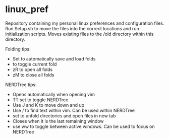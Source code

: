 # linux_pref

Repository containing my personal linux preferences and configuration files. Run Setup.sh to move the files into the correct locations and run initialization scripts. Moves existing files to the /old directory within this directory.

Folding tips:
- Set to automatically save and load folds
- <space> to toggle current fold
- zR to open all folds
- zM to close all folds

NERDTree tips:
- Opens automatically when opening vim
- TT set to toggle NERDTree
- Use J and K to move down and up
- Use / to find text within vim. Can be used within NERDTree
- <space> set to unfold directories and open files in new tab
- Closes when it is the last remaining window
- use <Ctrl> ww to toggle between active windows. Can be used to focus on NERDTree
